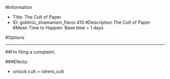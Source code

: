 #Information
 - Title: The Cult of Paper
 - ID: goblinic_shamanism_flavor.410
#Description
The Cult of Paper
#Mean Time to Happen:
Base time = 1 days

#Options

___
##I’m filing a complaint.

###Efects:<ul><li>unlock cult = raheni_cult</li></ul>
